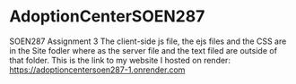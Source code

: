 # AdoptionCenterSOEN287
SOEN287 Assignment 3
The client-side js file, the ejs files and the CSS are in the Site fodler where as the server file and the text filed are outside of that folder.
This is the link to my website I hosted on render:
https://adoptioncentersoen287-1.onrender.com

